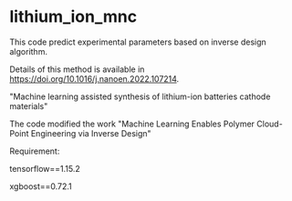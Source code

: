 # lithium_ion_mnc
This code predict experimental parameters based on inverse design algorithm.

Details of this method is available in https://doi.org/10.1016/j.nanoen.2022.107214.

"Machine learning assisted synthesis of lithium-ion batteries cathode materials"

The code modified the work "Machine Learning Enables Polymer Cloud-Point Engineering via Inverse Design"

Requirement:

tensorflow==1.15.2

xgboost==0.72.1
